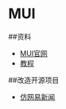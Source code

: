 # MUI



##资料

 * [MUI官网](http://dev.dcloud.net.cn/mui/ui/)
 * [教程](https://segmentfault.com/blog/mui)
 
##改造开源项目
 * [仿网易新闻](https://github.com/Rennzh/news_wangyi)